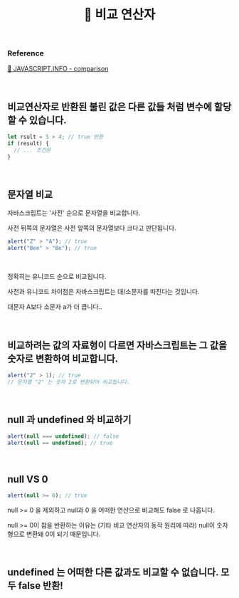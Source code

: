# <div align="center">📍 비교 연산자</div>

<br>

### Reference

[🔗 JAVASCRIPT.INFO - comparison](https://ko.javascript.info/comparison)

<br>

## 비교연산자로 반환된 불린 값은 다른 값들 처럼 변수에 할당 할 수 있습니다.

```jsx
let rsult = 5 > 4; // true 반환
if (result) {
  // ... 조건문
}
```

<br>

## 문자열 비교

자바스크립트는 '사전' 순으로 문자열을 비교합니다.

사전 뒤쪽의 문자열은 사전 앞쪽의 문자열보다 크다고 판단됩니다.

```jsx
alert("Z" > "A"); // true
alert("Bee" > "Be"); // true
```

<br>

정확히는 유니코드 순으로 비교됩니다.

사전과 유니코드 차이점은 자바스크립트는 대/소문자를 따진다는 것입니다.

대문자 A보다 소문자 a가 더 큽니다..

<br>

## 비교하려는 값의 자료형이 다르면 자바스크립트는 그 값을 숫자로 변환하여 비교합니다.

```jsx
alert("2" > 1); // true
// 문자열 "2" 는 숫자 2로 변환되어 비교됩니다.
```

<br>

## null 과 undefined 와 비교하기

```jsx
alert(null === undefined); // false
alert(null == undefined); // true
```

<br>

## null VS 0

```jsx
alert(null >= 0); // true
```

null >= 0 을 제외하고 null과 0 을 어떠한 연산으로 비교해도 false 로 나옵니다.

null >= 0이 참을 반환하는 이유는 (기타 비교 연산자의 동작 원리에 따라) null이 숫자형으로 변환돼 0이 되기 때문입니다.

<br>

## undefined 는 어떠한 다른 값과도 비교할 수 없습니다. 모두 false 반환!
